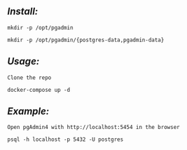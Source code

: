 ## ___Install:___
```
mkdir -p /opt/pgadmin
```
```
mkdir -p /opt/pgadmin/{postgres-data,pgadmin-data}
```

## ___Usage:___
```
Clone the repo
```
```
docker-compose up -d
```


## ___Example:___
```
Open pgAdmin4 with http://localhost:5454 in the browser
```
```
psql -h localhost -p 5432 -U postgres
```

